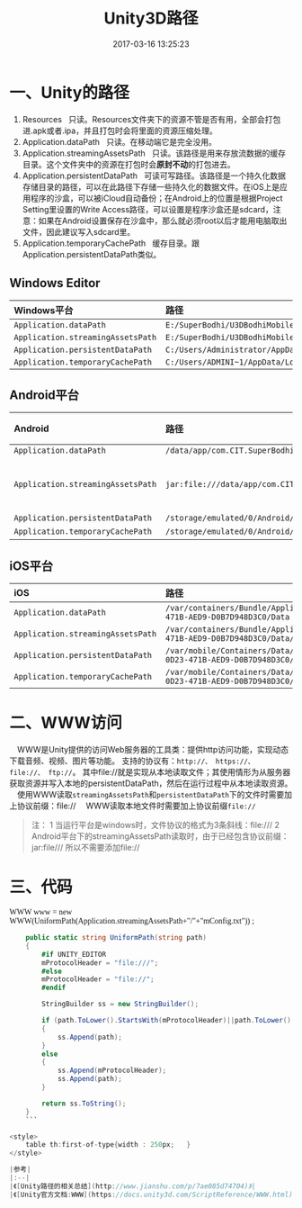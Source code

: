 ﻿---
title: Unity3D路径
date: 2017-03-16 13:25:23
tags:
---

# 一、Unity的路径

1. Resources
  只读。Resources文件夹下的资源不管是否有用，全部会打包进.apk或者.ipa，并且打包时会将里面的资源压缩处理。
2. Application.dataPath
  只读。在移动端它是完全没用。
3. Application.streamingAssetsPath
  只读。该路径是用来存放流数据的缓存目录。这个文件夹中的资源在打包时会**原封不动**的打包进去。
4. Application.persistentDataPath
  可读可写路径。该路径是一个持久化数据存储目录的路径，可以在此路径下存储一些持久化的数据文件。在iOS上是应用程序的沙盒，可以被iCloud自动备份；在Android上的位置是根据Project Setting里设置的Write Access路径，可以设置是程序沙盒还是sdcard，注意：如果在Android设置保存在沙盒中，那么就必须root以后才能用电脑取出文件，因此建议写入sdcard里。
5. Application.temporaryCachePath
  缓存目录。跟Application.persistentDataPath类似。

<!-- more -->

## Windows Editor

<style>
	table th:first-of-type{width : 250px;	}
</style>

|Windows平台|路径|
|:--|:--|
|`Application.dataPath`|`E:/SuperBodhi/U3DBodhiMobileApp/U3DSupperBodhi_MobileApp/Assets`|
|`Application.streamingAssetsPath`|`E:/SuperBodhi/U3DBodhiMobileApp/U3DSupperBodhi_MobileApp/Assets/StreamingAssets`|
|`Application.persistentDataPath`|`C:/Users/Administrator/AppData/LocalLow/CIT/SuperBodhi`|
|`Application.temporaryCachePath`|`C:/Users/ADMINI~1/AppData/Local/Temp/CIT/SuperBodhi`|

## Android平台

<style>
	table th:first-of-type{width : 250px;	}
	table th:nth-of-type(3){width : 100px ;}
</style>

|Android|路径|备注|
|:--|:--|:--:|
|`Application.dataPath`|`/data/app/com.CIT.SuperBodhi.apk`| |
|`Application.streamingAssetsPath`|`jar:file:///data/app/com.CIT.SuperBodhi-1.apk!/assets `  |3个斜线|
|`Application.persistentDataPath`|`/storage/emulated/0/Android/data/com.CIT.SuperBodhi/files`| |
|`Application.temporaryCachePath`|`/storage/emulated/0/Android/data/cache`|.|

## iOS平台

|iOS|路径|
|:--|:--|
|`Application.dataPath`|`/var/containers/Bundle/Application/E34E2081-0D23-471B-AED9-D0B7D948D3C0/Data`|
|`Application.streamingAssetsPath`| `/var/containers/Bundle/Application/E34E2081-0D23-471B-AED9-D0B7D948D3C0/Data/Raw`|
|`Application.persistentDataPath`|`/var/mobile/Containers/Data/Application/E34E2081-0D23-471B-AED9-D0B7D948D3C0/Documents`|
|`Application.temporaryCachePath`|`/var/mobile/Containers/Data/Application/E34E2081-0D23-471B-AED9-D0B7D948D3C0/Library/Caches`|

# 二、WWW访问
　WWW是Unity提供的访问Web服务器的工具类：提供http访问功能，实现动态下载音频、视频、图片等功能。
支持的协议有：`http://、 https://、 file://、 ftp://`。
其中file://就是实现从本地读取文件；其使用情形为从服务器获取资源并写入本地的persistentDataPath，然后在运行过程中从本地读取资源。
　使用WWW读取`streamingAssetsPath`和`persistentDataPath`下的文件时需要加上协议前缀：file://
　WWW读取本地文件时需要加上协议前缀` file:// `

> 注：
1 当运行平台是windows时，文件协议的格式为3条斜线：file:///
2 Android平台下的streamingAssetsPath读取时，由于已经包含协议前缀：jar:file/// 所以不需要添加file://

# 三、代码

<font face="PT Mono">
WWW www = new WWW(UniformPath(Application.streamingAssetsPath+"/"+"mConfig.txt")) ; 
</font>

```cs
    public static string UniformPath(string path)
    {
        #if UNITY_EDITOR
        mProtocolHeader = "file:///";
        #else
        mProtocolHeader = "file://";
        #endif

        StringBuilder ss = new StringBuilder();

        if (path.ToLower().StartsWith(mProtocolHeader)||path.ToLower().StartsWith("jar:file:///"))
        {
            ss.Append(path);
        }
        else
        {
            ss.Append(mProtocolHeader);
            ss.Append(path);
        }

        return ss.ToString();
    }
	```

<style>
	table th:first-of-type{width : 250px;	}
</style>

|参考|
|:--|
|《[Unity路径的相关总结](http://www.jianshu.com/p/7ae085d74704)》|
|《[Unity官方文档:WWW](https://docs.unity3d.com/ScriptReference/WWW.html)》|

